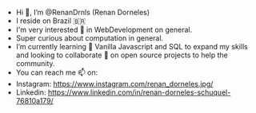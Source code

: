 - Hi 👋, I’m @RenanDrnls (Renan Dorneles)
- I reside on Brazil 🇧🇷
- I'm very interested 👀 in WebDevelopment on general.
- Super curious about computation in general.
- I’m currently learning 🌱 Vanilla Javascript and SQL to expand my skills and 
looking to collaborate 💞️ on open source projects to help the community.
- You can reach me 📫 on:
- Instagram: https://www.instagram.com/renan_dorneles.jpg/
- Linkedin: https://www.linkedin.com/in/renan-dorneles-schuquel-76810a179/
